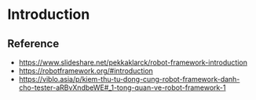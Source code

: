 # Introduction
## Reference
- https://www.slideshare.net/pekkaklarck/robot-framework-introduction
- https://robotframework.org/#introduction
- https://viblo.asia/p/kiem-thu-tu-dong-cung-robot-framework-danh-cho-tester-aRBvXndbeWE#_1-tong-quan-ve-robot-framework-1
